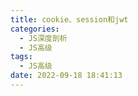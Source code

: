 ```yaml
---
title: cookie、session和jwt
categories:
  - JS深度剖析
  - JS高级
tags:
  - JS高级
date: 2022-09-18 18:41:13
---
```

